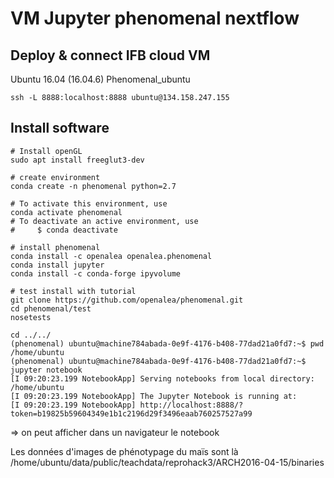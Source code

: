 # VM Jupyter phenomenal nextflow

## Deploy & connect IFB cloud VM 

 Ubuntu 16.04 (16.04.6) Phenomenal_ubuntu
 
```
ssh -L 8888:localhost:8888 ubuntu@134.158.247.155
```

## Install software

```
# Install openGL
sudo apt install freeglut3-dev 

# create environment
conda create -n phenomenal python=2.7

# To activate this environment, use
conda activate phenomenal
# To deactivate an active environment, use
#     $ conda deactivate

# install phenomenal
conda install -c openalea openalea.phenomenal
conda install jupyter
conda install -c conda-forge ipyvolume

# test install with tutorial
git clone https://github.com/openalea/phenomenal.git
cd phenomenal/test
nosetests

cd ../../
(phenomenal) ubuntu@machine784abada-0e9f-4176-b408-77dad21a0fd7:~$ pwd
/home/ubuntu
(phenomenal) ubuntu@machine784abada-0e9f-4176-b408-77dad21a0fd7:~$ jupyter notebook
[I 09:20:23.199 NotebookApp] Serving notebooks from local directory: /home/ubuntu
[I 09:20:23.199 NotebookApp] The Jupyter Notebook is running at:
[I 09:20:23.199 NotebookApp] http://localhost:8888/?token=b19825b59604349e1b1c2196d29f3496eaab760257527a99
```
=> on peut afficher dans un navigateur le notebook

Les données d'images de phénotypage du maïs sont là
     /home/ubuntu/data/public/teachdata/reprohack3/ARCH2016-04-15/binaries

